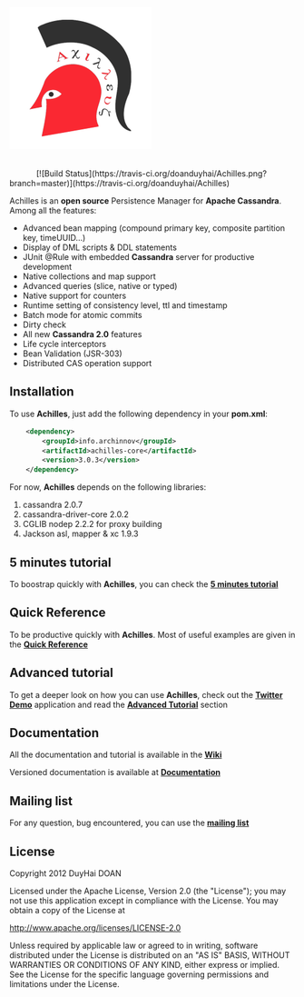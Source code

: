 ![Achilles logo](assets/Achilles_New_Logo.png)

<br/>
&nbsp;&nbsp;&nbsp;&nbsp;&nbsp;&nbsp;&nbsp;&nbsp;&nbsp;&nbsp;&nbsp;&nbsp;[![Build Status](https://travis-ci.org/doanduyhai/Achilles.png?branch=master)](https://travis-ci.org/doanduyhai/Achilles)

  Achilles is an **open source** Persistence Manager for **Apache Cassandra**. Among all the features:

- Advanced bean mapping (compound primary key, composite partition key, timeUUID...)
- Display of DML scripts & DDL statements
- JUnit @Rule with embedded **Cassandra** server for productive development
- Native collections and map support
- Advanced queries (slice, native or typed)
- Native support for counters 
- Runtime setting of consistency level, ttl and timestamp
- Batch mode for atomic commits
- Dirty check 
- All new **Cassandra 2.0** features
- Life cycle interceptors
- Bean Validation (JSR-303)
- Distributed CAS operation support


## Installation #

 To use **Achilles**, just add the following dependency in your **pom.xml**:

```xml
	<dependency>	
		<groupId>info.archinnov</groupId>
		<artifactId>achilles-core</artifactId>
		<version>3.0.3</version>
	</dependency>
 ```
 
 For now, **Achilles** depends on the following libraries:
 
 1. cassandra 2.0.7
 2. cassandra-driver-core 2.0.2
 3. CGLIB nodep 2.2.2 for proxy building
 4. Jackson asl, mapper & xc 1.9.3 
   
  
## 5 minutes tutorial

 To boostrap quickly with **Achilles**, you can check the **[5 minutes tutorial]**

## Quick Reference

 To be productive quickly with **Achilles**. Most of useful examples are given in the **[Quick Reference]**
 
## Advanced tutorial

 To get a deeper look on how you can use **Achilles**, check out the **[Twitter Demo]** application and read the **[Advanced Tutorial]** section
 
## Documentation

 All the documentation and tutorial is available in the **[Wiki]**
 
 Versioned documentation is available at **[Documentation]**

## Mailing list 

 For any question, bug encountered, you can use the **[mailing list]** 

## License
Copyright 2012 DuyHai DOAN

Licensed under the Apache License, Version 2.0 (the "License"); you may not use this application except in compliance with the License. You may obtain a copy of the License at

http://www.apache.org/licenses/LICENSE-2.0

Unless required by applicable law or agreed to in writing, software distributed under the License is distributed on an "AS IS" BASIS, WITHOUT WARRANTIES OR CONDITIONS OF ANY KIND, either express or implied. See the License for the specific language governing permissions and limitations under the License.

[5 minutes tutorial]: https://github.com/doanduyhai/Achilles/wiki/5-minutes-Tutorial
[Quick Reference]: https://github.com/doanduyhai/Achilles/wiki/Quick-Reference
[Twitter Demo]: https://github.com/doanduyhai/Achilles-Twitter-Demo
[Advanced Tutorial]: https://github.com/doanduyhai/Achilles/wiki/Advanced-Tutorial:-Twitter-Demo
[Wiki]: https://github.com/doanduyhai/Achilles/wiki
[Documentation]: https://github.com/doanduyhai/Achilles/tree/master/documentation/versions
[Datastax Java Driver]: https://github.com/datastax/java-driver
[mailing list]: https://groups.google.com/forum/?hl=fr#!forum/cassandra-achilles
